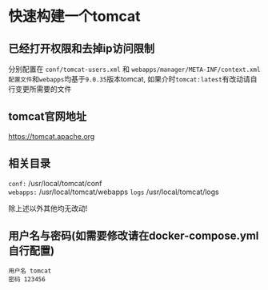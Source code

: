 # 快速构建一个tomcat


## 已经打开权限和去掉ip访问限制  

分别配置在 `conf/tomcat-users.xml`  和 `webapps/manager/META-INF/context.xml`   
`配置文件`和`webapps`均基于`9.0.35`版本tomcat, 如果介时`tomcat:latest`有改动请自行变更所需要的文件  

## tomcat官网地址
https://tomcat.apache.org

## 相关目录
`conf:` /usr/local/tomcat/conf    
`webapps:` /usr/local/tomcat/webapps
`logs` /usr/local/tomcat/logs  

除上述以外其他均无改动!

## 用户名与密码(如需要修改请在docker-compose.yml自行配置)

```
用户名 tomcat
密码 123456
```
